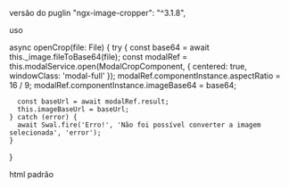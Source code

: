 versão do puglin
"ngx-image-cropper": "^3.1.8",


uso

async openCrop(file: File) {
    try {
      const base64 = await this._image.fileToBase64(file);
      const modalRef = this.modalService.open(ModalCropComponent, { centered: true, windowClass: 'modal-full' });
      modalRef.componentInstance.aspectRatio = 16 / 9;
      modalRef.componentInstance.imageBase64 = base64;

      const baseUrl = await modalRef.result;
      this.imageBaseUrl = baseUrl;
    } catch (error) {
      await Swal.fire('Erro!', 'Não foi possível converter a imagem selecionada', 'error');
    }
  }


  html padrão
